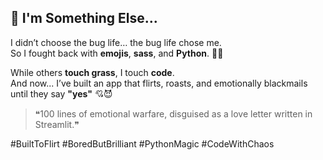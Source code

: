 ## 🤖 I'm Something Else...

I didn’t choose the bug life… the bug life chose me.  
So I fought back with **emojis**, **sass**, and **Python**. 💅🐍

While others **touch grass**, I touch **code**.  
And now... I’ve built an app that flirts, roasts, and emotionally blackmails until they say **"yes"** 💘😈

> ❝100 lines of emotional warfare, disguised as a love letter written in Streamlit.❞

#BuiltToFlirt #BoredButBrilliant #PythonMagic #CodeWithChaos
